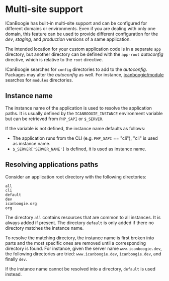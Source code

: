 # Multi-site support

ICanBoogie has built-in multi-site support and can be configured for different domains or
environments. Even if you are dealing with only one domain, this feature can be used to provide
different configuration for the _dev_, _staging_, and _production_ versions of a same application.

The intended location for your custom application code is in a separate `app` directory, but another
directory can be defined with the `app-root` _autoconfig_ directive, which is relative to the `root`
directive.

ICanBoogie searches for `config` directories to add to the _autoconfig_. Packages may alter the
_autoconfig_ as well. For instance, [icanboogie/module][] searches for `modules` directories.





## Instance name

The instance name of the application is used to resolve the application paths. It is usually
defined by the `ICANBOOGIE_INSTANCE` environment variable but can be retrieved from `PHP_SAPI` or
`$_SERVER`.

If the variable is not defined, the instance name defaults as follows:

- The application runs from the CLI (e.g. `PHP_SAPI` == "cli"), "cli" is used as instance name.
- `$_SERVER['SERVER_NAME']` is defined, it is used as instance name.





## Resolving applications paths

Consider an application root directory with the following directories:

```
all
cli
default
dev
icanboogie.org
org
```

The directory `all` contains resources that are common to all instances. It is always added if
present. The directory `default` is only added if there no directory matches the instance name.

To resolve the matching directory, the instance name is first broken into parts and the most
specific ones are removed until a corresponding directory is found. For instance, given the
server name `www.icanboogie.dev`, the following directories are tried:
`www.icanboogie.dev`, `icanboogie.dev`, and finally `dev`.

If the instance name cannot be resolved into a directory, `default` is used instead.





[icanboogie/module]:            https://github.com/ICanBoogie/Module
